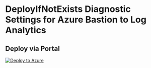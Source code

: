 # DeployIfNotExists Diagnostic Settings for Azure Bastion to Log Analytics


## Deploy via Portal

[![Deploy to Azure](http://azuredeploy.net/deploybutton.png)](https://portal.azure.com/#blade/Microsoft_Azure_Policy/CreatePolicyDefinitionBlade/uri/https%3A%2F%2Fraw.githubusercontent.com%2Fsixtencyber%2FAzure-Policies%2Fmain%2FLog_Analytics%2F_Deploy_Based_On_Resource_Tag%2Fbastion-to-loganalytics-bytag%2Fdeploy-diagnostic-settings-bastion-to-loganalytics-bytag.json)


